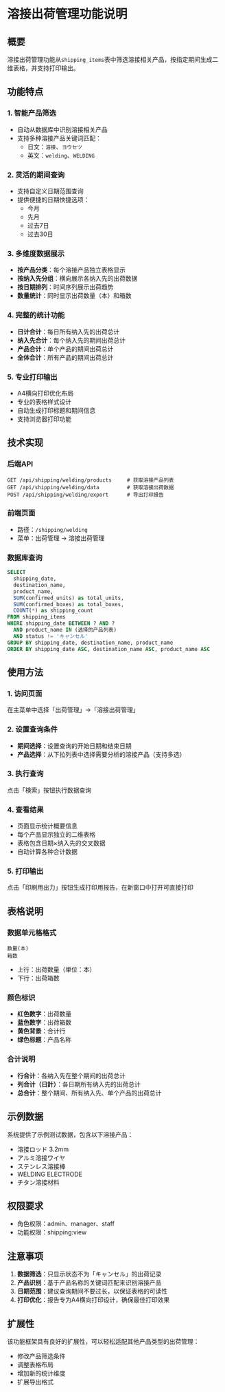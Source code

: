 # 溶接出荷管理功能说明

## 概要

溶接出荷管理功能从`shipping_items`表中筛选溶接相关产品，按指定期间生成二维表格，并支持打印输出。

## 功能特点

### 1. 智能产品筛选

- 自动从数据库中识别溶接相关产品
- 支持多种溶接产品关键词匹配：
  - 日文：`溶接`、`ヨウセツ`
  - 英文：`welding`、`WELDING`

### 2. 灵活的期间查询

- 支持自定义日期范围查询
- 提供便捷的日期快捷选项：
  - 今月
  - 先月
  - 过去7日
  - 过去30日

### 3. 多维度数据展示

- **按产品分类**：每个溶接产品独立表格显示
- **按纳入先分组**：横向展示各纳入先的出荷数据
- **按日期排列**：时间序列展示出荷趋势
- **数量统计**：同时显示出荷数量（本）和箱数

### 4. 完整的统计功能

- **日计合计**：每日所有纳入先的出荷总计
- **纳入先合计**：每个纳入先的期间出荷总计
- **产品合计**：单个产品的期间出荷总计
- **全体合计**：所有产品的期间出荷总计

### 5. 专业打印输出

- A4横向打印优化布局
- 专业的表格样式设计
- 自动生成打印标题和期间信息
- 支持浏览器打印功能

## 技术实现

### 后端API

```
GET /api/shipping/welding/products     # 获取溶接产品列表
GET /api/shipping/welding/data         # 获取溶接出荷数据
POST /api/shipping/welding/export      # 导出打印报告
```

### 前端页面

- 路径：`/shipping/welding`
- 菜单：出荷管理 → 溶接出荷管理

### 数据库查询

```sql
SELECT
  shipping_date,
  destination_name,
  product_name,
  SUM(confirmed_units) as total_units,
  SUM(confirmed_boxes) as total_boxes,
  COUNT(*) as shipping_count
FROM shipping_items
WHERE shipping_date BETWEEN ? AND ?
  AND product_name IN (选择的产品列表)
  AND status != 'キャンセル'
GROUP BY shipping_date, destination_name, product_name
ORDER BY shipping_date ASC, destination_name ASC, product_name ASC
```

## 使用方法

### 1. 访问页面

在主菜单中选择「出荷管理」→「溶接出荷管理」

### 2. 设置查询条件

- **期间选择**：设置查询的开始日期和结束日期
- **产品选择**：从下拉列表中选择需要分析的溶接产品（支持多选）

### 3. 执行查询

点击「検索」按钮执行数据查询

### 4. 查看结果

- 页面显示统计概要信息
- 每个产品显示独立的二维表格
- 表格包含日期×纳入先的交叉数据
- 自动计算各种合计数据

### 5. 打印输出

点击「印刷用出力」按钮生成打印用报告，在新窗口中打开可直接打印

## 表格说明

### 数据单元格格式

```
数量(本)
箱数
```

- 上行：出荷数量（単位：本）
- 下行：出荷箱数

### 颜色标识

- **红色数字**：出荷数量
- **蓝色数字**：出荷箱数
- **黄色背景**：合计行
- **绿色标题**：产品名称

### 合计说明

- **行合计**：各纳入先在整个期间的出荷总计
- **列合计（日計）**：各日期所有纳入先的出荷总计
- **总合计**：整个期间、所有纳入先、单个产品的出荷总计

## 示例数据

系统提供了示例测试数据，包含以下溶接产品：

- 溶接ロッド 3.2mm
- アルミ溶接ワイヤ
- ステンレス溶接棒
- WELDING ELECTRODE
- チタン溶接材料

## 权限要求

- 角色权限：admin、manager、staff
- 功能权限：shipping:view

## 注意事项

1. **数据筛选**：只显示状态不为「キャンセル」的出荷记录
2. **产品识别**：基于产品名称的关键词匹配来识别溶接产品
3. **日期范围**：建议查询期间不要过长，以保证表格的可读性
4. **打印优化**：报告专为A4横向打印设计，确保最佳打印效果

## 扩展性

该功能框架具有良好的扩展性，可以轻松适配其他产品类型的出荷管理：

- 修改产品筛选条件
- 调整表格布局
- 增加新的统计维度
- 扩展导出格式
